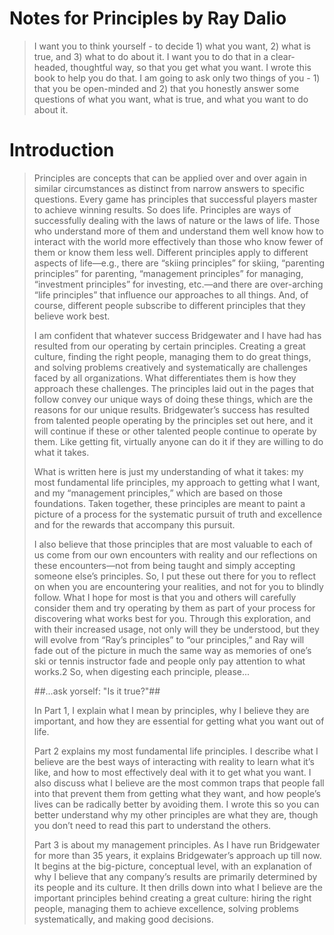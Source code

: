 # Notes for Principles by Ray Dalio
> I want you to think yourself - to decide 1) what you want, 2) what is true, and 3) what to do about it. I want you to do that in a clear-headed, thoughtful way, so that you get what you want. I wrote this book to help you do that. I am going to ask only two things of you - 1) that you be open-minded and 2) that you honestly answer some questions of what you want, what is true, and what you want to do about it.

# Introduction
> Principles are concepts that can be applied over and over again in similar circumstances as distinct from narrow answers to specific questions. Every game has principles that successful players master to achieve winning results. So does life. Principles are ways of successfully dealing with the laws of nature or the laws of life. Those who understand more of them and understand them well know how to interact with the world more effectively than those who know fewer of them or know them less well. Different principles apply to different aspects of life—e.g., there are “skiing principles” for skiing, “parenting principles” for parenting, “management principles” for managing, “investment principles” for investing, etc.—and there are over-arching “life principles” that influence our approaches to all things. And, of course, different people subscribe to different principles that they believe work best.
> 
> I am confident that whatever success Bridgewater and I have had has resulted from our operating by certain principles. Creating a great culture, finding the right people, managing them to do great things, and solving problems creatively and systematically are challenges faced by all organizations. What differentiates them is how they approach these challenges. The principles laid out in the pages that follow convey our unique ways of doing these things, which are the reasons for our unique results. Bridgewater’s success has resulted from talented people operating by the principles set out here, and it will continue if these or other talented people continue to operate by them. Like getting fit, virtually anyone can do it if they are willing to do what it takes.
> 
> What is written here is just my understanding of what it takes: my most fundamental life principles, my approach to getting what I want, and my “management principles,” which are based on those foundations. Taken together, these principles are meant to paint a picture of a process for the systematic pursuit of truth and excellence and for the rewards that accompany this pursuit.
> 
> I also believe that those principles that are most valuable to each of us come from our own encounters with reality and our reflections on these encounters—not from being taught and simply accepting someone else’s principles. So, I put these out there for you to reflect on when you are encountering your realities, and not for you to blindly follow. What I hope for most is that you and others will carefully consider them and try operating by them as part of your process for discovering what works best for you. Through this exploration, and with their increased usage, not only will they be understood, but they will evolve from “Ray’s principles” to “our principles,” and Ray will fade out of the picture in much the same way as memories of one’s ski or tennis instructor fade and people only pay attention to what works.2 So, when digesting each principle, please...> 
> ##...ask yorself: "Is it true?"##
> 
> In Part 1, I explain what I mean by principles, why I believe they are important, and how they are essential for getting what you want out of life.
> > Part 2 explains my most fundamental life principles. I describe what I believe are the best ways of interacting with reality to learn what it’s like, and how to most effectively deal with it to get what you want. I also discuss what I believe are the most common traps that people fall into that prevent them from getting what they want, and how people’s lives can be radically better by avoiding them. I wrote this so you can better understand why my other principles are what they are, though you don’t need to read this part to understand the others.
> > Part 3 is about my management principles. As I have run Bridgewater for more than 35 years, it explains Bridgewater’s approach up till now. It begins at the big-picture, conceptual level, with an explanation of why I believe that any company’s results are primarily determined by its people and its culture. It then drills down into what I believe are the important principles behind creating a great culture: hiring the right people, managing them to achieve excellence, solving problems systematically, and making good decisions.
